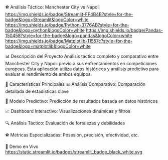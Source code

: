 ⚽ Análisis Táctico: Manchester City vs Napoli
https://img.shields.io/badge/Streamlit-FF4B4B?style=for-the-badge&logo=Streamlit&logoColor=white
https://img.shields.io/badge/Python-3776AB?style=for-the-badge&logo=python&logoColor=white
https://img.shields.io/badge/Pandas-150458?style=for-the-badge&logo=pandas&logoColor=white
https://img.shields.io/badge/Matplotlib-11557c?style=for-the-badge&logo=matplotlib&logoColor=white

📊 Descripción del Proyecto
Análisis táctico completo y comparativo entre Manchester City y Napoli previo a sus enfrentamientos en competiciones europeas. Esta aplicación utiliza datos históricos y análisis predictivo para evaluar el rendimiento de ambos equipos.

🎯 Características Principales
📊 Análisis Comparativo: Comparación detallada de estadísticas clave

🤖 Modelo Predictivo: Predicción de resultados basada en datos históricos

📈 Dashboard Interactivo: Visualizaciones dinámicas y filtros

🔍 Análisis Táctico: Evaluación de fortalezas y debilidades

⚽ Métricas Especializadas: Posesión, precisión, efectividad, etc.

🚀 Demo en Vivo
https://static.streamlit.io/badges/streamlit_badge_black_white.svg
